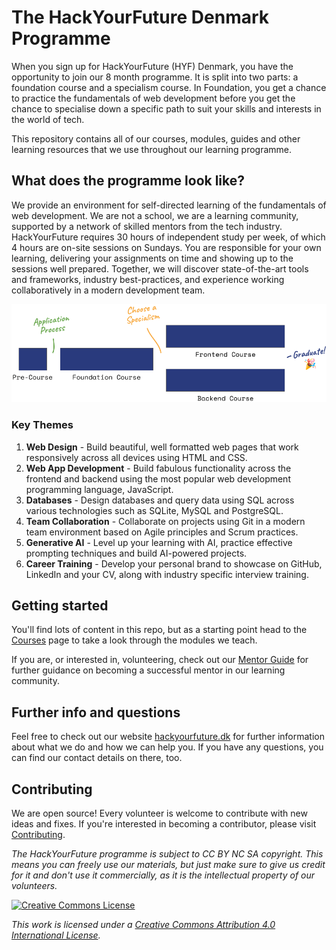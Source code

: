# The HackYourFuture Denmark Programme

When you sign up for HackYourFuture (HYF) Denmark, you have the opportunity to join our 8 month programme. It is split into two parts: a foundation course and a specialism course. In Foundation, you get a chance to practice the fundamentals of web development before you get the chance to specialise down a specific path to suit your skills and interests in the world of tech.

This repository contains all of our courses, modules, guides and other learning resources that we use throughout our learning programme.

## What does the programme look like?

We provide an environment for self-directed learning of the fundamentals of web development. We are not a school, we are a learning community, supported by a network of skilled mentors from the tech industry. HackYourFuture requires 30 hours of independent study per week, of which 4 hours are on-site sessions on Sundays. You are responsible for your own learning, delivering your assignments on time and showing up to the sessions well prepared. Together, we will discover state-of-the-art tools and frameworks, industry best-practices, and experience working collaboratively in a modern development team.

![Programme Overview](./assets/programme-overview.png)

### Key Themes

1. **Web Design** - Build beautiful, well formatted web pages that work responsively across all devices using HTML and CSS.
2. **Web App Development** - Build fabulous functionality across the frontend and backend using the most popular web development programming language, JavaScript.
3. **Databases** - Design databases and query data using SQL across various technologies such as SQLite, MySQL and PostgreSQL.
4. **Team Collaboration** - Collaborate on projects using Git in a modern team environment based on Agile principles and Scrum practices.
5. **Generative AI** - Level up your learning with AI, practice effective prompting techniques and build AI-powered projects.
6. **Career Training** - Develop your personal brand to showcase on GitHub, LinkedIn and your CV, along with industry specific interview training.

## Getting started

You'll find lots of content in this repo, but as a starting point head to the [Courses](./courses/README.md) page to take a look through the modules we teach.

If you are, or interested in, volunteering, check out our [Mentor Guide](https://mentor.hackyourfuture.dk/) for further guidance on becoming a successful mentor in our learning community.

## Further info and questions

Feel free to check out our website [hackyourfuture.dk](https://hackyourfuture.dk) for further information about what we do and how we can help you. If you have any questions, you can find our contact details on there, too.

## Contributing

We are open source! Every volunteer is welcome to contribute with new ideas and fixes. If you're interested in becoming a contributor, please visit [Contributing](./contributing/README.md).

_The HackYourFuture programme is subject to CC BY NC SA copyright. This means you can freely use our materials, but just make sure to give us credit for it and don't use it commercially, as it is the intellectual property of our volunteers._

[![Creative Commons License](https://i.creativecommons.org/l/by-nc-sa/4.0/88x31.png)](https://creativecommons.org/licenses/by-nc-sa/4.0/)

_This work is licensed under a [Creative Commons Attribution 4.0 International License](http://creativecommons.org/licenses/by-nc-sa/4.0/)._
